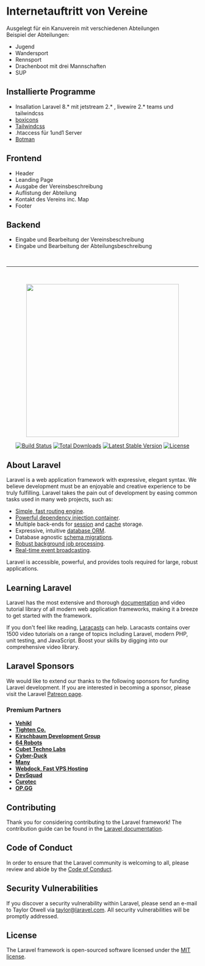 <h1>Internetauftritt von Vereine</h1>
<p>Ausgelegt für ein Kanuverein mit verschiedenen Abteilungen
<br>
Beispiel der Abteilungen:
<ul>
  <li>Jugend</li>
  <li>Wandersport</li>
  <li>Rennsport</li>
  <li>Drachenboot mit drei Mannschaften</li>
  <li>SUP</li>
</ul>
</p>

<h2>Installierte Programme</h2>
<ul>
  <li>Insallation Laravel 8.* mit jetstream 2.* , livewire 2.* teams  und tailwindcss
  <a href="https://jetstream.laravel.com/2.x/introduction.html"></a>
  <a href="https://jetstream.laravel.com/2.x/stacks/livewire.html"></a></li>
  <li><a href="https://boxicons.com/">boxicons </a></li>
  <li><a href="https://tailwindcss.com/">Tailwindcss </a></li>
  <li>.htaccess für 1und1 Server</li>
  <li><a href="https://botman.io">Botman</a></li>
</ul>

<h2>Frontend</h2>
<ul>
<li>Header</li>
<li>Leanding Page
  <li>Ausgabe der Vereinsbeschreibung</li>
  <li>Auflistung der Abteilung</li>
  <li>Kontakt des Vereins inc. Map</li>
</li>
<li>Footer</li>
</ul>

<h2>Backend</h2>
<ul>
  <li>Eingabe und Bearbeitung der Vereinsbeschreibung</li>
  <li>Eingabe und Bearbeitung der Abteilungsbeschreibung</li>
</ul>

<br>
<hr>
<br>
<p align="center"><a href="https://laravel.com" target="_blank"><img src="https://raw.githubusercontent.com/laravel/art/master/logo-lockup/5%20SVG/2%20CMYK/1%20Full%20Color/laravel-logolockup-cmyk-red.svg" width="400"></a></p>

<p align="center">
<a href="https://travis-ci.org/laravel/framework"><img src="https://travis-ci.org/laravel/framework.svg" alt="Build Status"></a>
<a href="https://packagist.org/packages/laravel/framework"><img src="https://img.shields.io/packagist/dt/laravel/framework" alt="Total Downloads"></a>
<a href="https://packagist.org/packages/laravel/framework"><img src="https://img.shields.io/packagist/v/laravel/framework" alt="Latest Stable Version"></a>
<a href="https://packagist.org/packages/laravel/framework"><img src="https://img.shields.io/packagist/l/laravel/framework" alt="License"></a>
</p>

## About Laravel

Laravel is a web application framework with expressive, elegant syntax. We believe development must be an enjoyable and creative experience to be truly fulfilling. Laravel takes the pain out of development by easing common tasks used in many web projects, such as:

- [Simple, fast routing engine](https://laravel.com/docs/routing).
- [Powerful dependency injection container](https://laravel.com/docs/container).
- Multiple back-ends for [session](https://laravel.com/docs/session) and [cache](https://laravel.com/docs/cache) storage.
- Expressive, intuitive [database ORM](https://laravel.com/docs/eloquent).
- Database agnostic [schema migrations](https://laravel.com/docs/migrations).
- [Robust background job processing](https://laravel.com/docs/queues).
- [Real-time event broadcasting](https://laravel.com/docs/broadcasting).

Laravel is accessible, powerful, and provides tools required for large, robust applications.

## Learning Laravel

Laravel has the most extensive and thorough [documentation](https://laravel.com/docs) and video tutorial library of all modern web application frameworks, making it a breeze to get started with the framework.

If you don't feel like reading, [Laracasts](https://laracasts.com) can help. Laracasts contains over 1500 video tutorials on a range of topics including Laravel, modern PHP, unit testing, and JavaScript. Boost your skills by digging into our comprehensive video library.

## Laravel Sponsors

We would like to extend our thanks to the following sponsors for funding Laravel development. If you are interested in becoming a sponsor, please visit the Laravel [Patreon page](https://patreon.com/taylorotwell).

### Premium Partners

- **[Vehikl](https://vehikl.com/)**
- **[Tighten Co.](https://tighten.co)**
- **[Kirschbaum Development Group](https://kirschbaumdevelopment.com)**
- **[64 Robots](https://64robots.com)**
- **[Cubet Techno Labs](https://cubettech.com)**
- **[Cyber-Duck](https://cyber-duck.co.uk)**
- **[Many](https://www.many.co.uk)**
- **[Webdock, Fast VPS Hosting](https://www.webdock.io/en)**
- **[DevSquad](https://devsquad.com)**
- **[Curotec](https://www.curotec.com/)**
- **[OP.GG](https://op.gg)**

## Contributing

Thank you for considering contributing to the Laravel framework! The contribution guide can be found in the [Laravel documentation](https://laravel.com/docs/contributions).

## Code of Conduct

In order to ensure that the Laravel community is welcoming to all, please review and abide by the [Code of Conduct](https://laravel.com/docs/contributions#code-of-conduct).

## Security Vulnerabilities

If you discover a security vulnerability within Laravel, please send an e-mail to Taylor Otwell via [taylor@laravel.com](mailto:taylor@laravel.com). All security vulnerabilities will be promptly addressed.

## License

The Laravel framework is open-sourced software licensed under the [MIT license](https://opensource.org/licenses/MIT).
